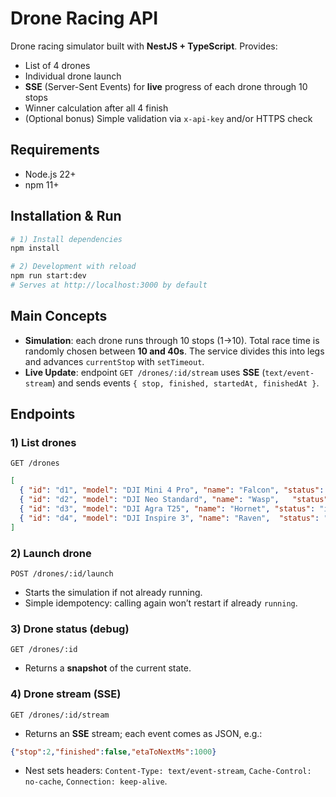# Drone Racing API

Drone racing simulator built with **NestJS + TypeScript**. Provides:

* List of 4 drones
* Individual drone launch
* **SSE** (Server-Sent Events) for **live** progress of each drone through 10 stops
* Winner calculation after all 4 finish
* (Optional bonus) Simple validation via `x-api-key` and/or HTTPS check

## Requirements

* Node.js 22+
* npm 11+


## Installation & Run

```bash
# 1) Install dependencies
npm install

# 2) Development with reload
npm run start:dev
# Serves at http://localhost:3000 by default
```

## Main Concepts

* **Simulation**: each drone runs through 10 stops (1→10). Total race time is randomly chosen between **10 and 40s**. The service divides this into legs and advances `currentStop` with `setTimeout`.
* **Live Update**: endpoint `GET /drones/:id/stream` uses **SSE** (`text/event-stream`) and sends events `{ stop, finished, startedAt, finishedAt }`.


## Endpoints

### 1) List drones

`GET /drones`

```json
[
  { "id": "d1", "model": "DJI Mini 4 Pro", "name": "Falcon", "status": "idle", "currentStop": 1 },
  { "id": "d2", "model": "DJI Neo Standard", "name": "Wasp",   "status": "idle", "currentStop": 1 },
  { "id": "d3", "model": "DJI Agra T25", "name": "Hornet", "status": "idle", "currentStop": 1 },
  { "id": "d4", "model": "DJI Inspire 3", "name": "Raven",  "status": "idle", "currentStop": 1 }
]
```

### 2) Launch drone

`POST /drones/:id/launch`

* Starts the simulation if not already running.
* Simple idempotency: calling again won’t restart if already `running`.

### 3) Drone status (debug)

`GET /drones/:id`

* Returns a **snapshot** of the current state.

### 4) Drone stream (SSE)

`GET /drones/:id/stream`

* Returns an **SSE** stream; each event comes as JSON, e.g.:

```json
{"stop":2,"finished":false,"etaToNextMs":1000}
```

* Nest sets headers: `Content-Type: text/event-stream`, `Cache-Control: no-cache`, `Connection: keep-alive`.
